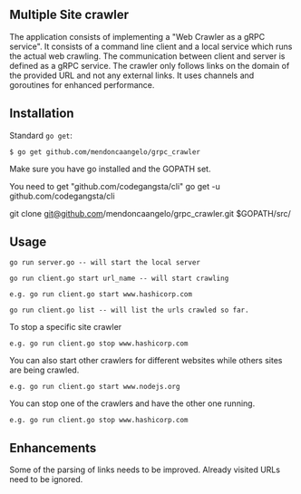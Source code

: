 ## Multiple Site crawler
  The application consists of implementing a "Web Crawler as a gRPC service". It consists of a command line client and a local service which runs the actual web crawling. The communication between client and server is defined as a gRPC service. The crawler only follows links on the
  domain of the provided URL and not any external links. It uses channels and goroutines for enhanced performance.

## Installation

  Standard `go get`:

  ```
  $ go get github.com/mendoncaangelo/grpc_crawler
  ```

  Make sure you have go installed and the GOPATH set. 
  
  You need to get "github.com/codegangsta/cli"
  go get -u github.com/codegangsta/cli

  git clone git@github.com/mendoncaangelo/grpc_crawler.git $GOPATH/src/


## Usage 
  ```
  go run server.go -- will start the local server
  ```

  ```
  go run client.go start url_name -- will start crawling
  ```

  ```
  e.g. go run client.go start www.hashicorp.com
  ```

  ```
  go run client.go list -- will list the urls crawled so far. 
  ```

  To stop a specific site crawler
  ```
  e.g. go run client.go stop www.hashicorp.com
  ```

  You can also start other crawlers for different websites while others sites are being crawled.
  ```
  e.g. go run client.go start www.nodejs.org
  ```

  You can stop one of the crawlers and have the other one running. 
  ```
  e.g. go run client.go stop www.hashicorp.com
  ```

## Enhancements
  Some of the parsing of links needs to be improved. Already visited URLs need to be ignored. 

